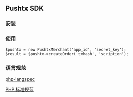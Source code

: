## Pushtx SDK

### 安装

### 使用

```
$pushtx = new PushtxMerchant('app_id', 'secret_key');
$result = $pushtx->createOrder('txhash', 'scription');
```

### 语言规范

[php-langspec](https://github.com/php/php-langspec)

[PHP 标准规范](https://psr.phphub.org/)